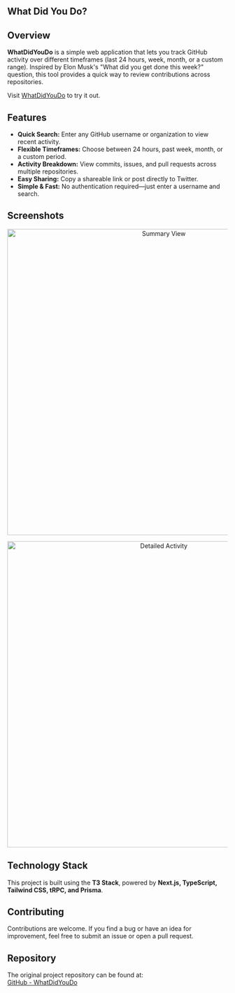 ## What Did You Do?

## Overview

**WhatDidYouDo** is a simple web application that lets you track GitHub activity over different timeframes (last 24 hours, week, month, or a custom range). Inspired by Elon Musk's "What did you get done this week?" question, this tool provides a quick way to review contributions across repositories.

Visit [WhatDidYouDo](https://www.whatdidyoudo.dev/) to try it out.

## Features
- **Quick Search:** Enter any GitHub username or organization to view recent activity.
- **Flexible Timeframes:** Choose between 24 hours, past week, month, or a custom period.
- **Activity Breakdown:** View commits, issues, and pull requests across multiple repositories.
- **Easy Sharing:** Copy a shareable link or post directly to Twitter.
- **Simple & Fast:** No authentication required—just enter a username and search.

## Screenshots

<p align="center">
  <img src="https://i.imgur.com/CkHAzVc.png" alt="Summary View" width="700">
</p>

<p align="center">
  <img src="https://i.imgur.com/ZgSQ7zK.png" alt="Detailed Activity" width="700">
</p>

## Technology Stack
This project is built using the **T3 Stack**, powered by **Next.js, TypeScript, Tailwind CSS, tRPC, and Prisma**.

## Contributing
Contributions are welcome. If you find a bug or have an idea for improvement, feel free to submit an issue or open a pull request.

## Repository  
The original project repository can be found at:  
[GitHub - WhatDidYouDo](https://github.com/Divide-By-0/whatdidyoudo)


